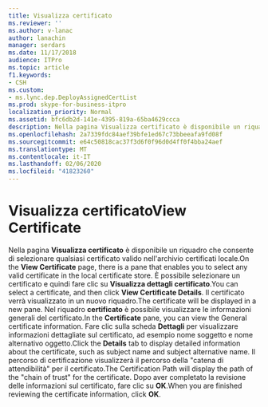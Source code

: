 ```yaml
---
title: Visualizza certificato
ms.reviewer: ''
ms.author: v-lanac
author: lanachin
manager: serdars
ms.date: 11/17/2018
audience: ITPro
ms.topic: article
f1.keywords:
- CSH
ms.custom:
- ms.lync.dep.DeployAssignedCertList
ms.prod: skype-for-business-itpro
localization_priority: Normal
ms.assetid: bfc6db2d-141e-4395-819a-65ba4629ccca
description: Nella pagina Visualizza certificato è disponibile un riquadro che consente di selezionare qualsiasi certificato valido nell'archivio certificati locale. È possibile selezionare un certificato e quindi fare clic su Visualizza dettagli certificato. Il certificato verrà visualizzato in un nuovo riquadro. Nel riquadro certificato è possibile visualizzare le informazioni generali del certificato. Fare clic sulla scheda Dettagli per visualizzare informazioni dettagliate sul certificato, ad esempio nome soggetto e nome alternativo oggetto. Il percorso di certificazione visualizzerà il percorso di thechain di trustfor il certificato. Dopo aver completato la revisione delle informazioni sul certificato, fare clic su OK.
ms.openlocfilehash: 2a7339fdc84aef39bfe1ed67c73bbeeafa9fd08f
ms.sourcegitcommit: e64c50818cac37f3d6f0f96d0d4ff0f4bba24aef
ms.translationtype: MT
ms.contentlocale: it-IT
ms.lasthandoff: 02/06/2020
ms.locfileid: "41823260"
---
```

# <a name="view-certificate"></a><span data-ttu-id="4d383-109">Visualizza certificato</span><span class="sxs-lookup"><span data-stu-id="4d383-109">View Certificate</span></span>
 
<span data-ttu-id="4d383-110">Nella pagina **Visualizza certificato** è disponibile un riquadro che consente di selezionare qualsiasi certificato valido nell'archivio certificati locale.</span><span class="sxs-lookup"><span data-stu-id="4d383-110">On the **View Certificate** page, there is a pane that enables you to select any valid certificate in the local certificate store.</span></span> <span data-ttu-id="4d383-111">È possibile selezionare un certificato e quindi fare clic su **Visualizza dettagli certificato**.</span><span class="sxs-lookup"><span data-stu-id="4d383-111">You can select a certificate, and then click **View Certificate Details**.</span></span> <span data-ttu-id="4d383-112">Il certificato verrà visualizzato in un nuovo riquadro.</span><span class="sxs-lookup"><span data-stu-id="4d383-112">The certificate will be displayed in a new pane.</span></span> <span data-ttu-id="4d383-113">Nel riquadro **certificato** è possibile visualizzare le informazioni generali del certificato.</span><span class="sxs-lookup"><span data-stu-id="4d383-113">In the **Certificate** pane, you can view the General certificate information.</span></span> <span data-ttu-id="4d383-114">Fare clic sulla scheda **Dettagli** per visualizzare informazioni dettagliate sul certificato, ad esempio nome soggetto e nome alternativo oggetto.</span><span class="sxs-lookup"><span data-stu-id="4d383-114">Click the **Details** tab to display detailed information about the certificate, such as subject name and subject alternative name.</span></span> <span data-ttu-id="4d383-115">Il percorso di certificazione visualizzerà il percorso della "catena di attendibilità" per il certificato.</span><span class="sxs-lookup"><span data-stu-id="4d383-115">The Certification Path will display the path of the "chain of trust" for the certificate.</span></span> <span data-ttu-id="4d383-116">Dopo aver completato la revisione delle informazioni sul certificato, fare clic su **OK**.</span><span class="sxs-lookup"><span data-stu-id="4d383-116">When you are finished reviewing the certificate information, click **OK**.</span></span>
  


